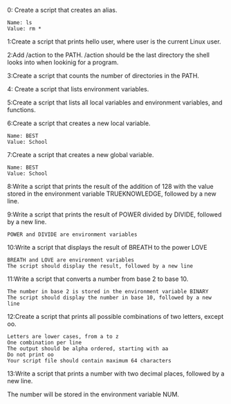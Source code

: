 0: Create a script that creates an alias.

    Name: ls
    Value: rm *

1:Create a script that prints hello user, where user is the current Linux user.

2:Add /action to the PATH. /action should be the last directory the shell looks into when lookinig for a program.

3:Create a script that counts the number of directories in the PATH.

4: Create a script that lists environment variables.

5:Create a script that lists all local variables and environment variables, and functions.

6:Create a script that creates a new local variable.

    Name: BEST
    Value: School

7:Create a script that creates a new global variable.

    Name: BEST
    Value: School

8:Write a script that prints the result of the addition of 128 with the value stored in the environment variable TRUEKNOWLEDGE, followed by a new line.

9:Write a script that prints the result of POWER divided by DIVIDE, followed by a new line.

    POWER and DIVIDE are environment variables

10:Write a script that displays the result of BREATH to the power LOVE

    BREATH and LOVE are environment variables
    The script should display the result, followed by a new line

11:Write a script that converts a number from base 2 to base 10.

    The number in base 2 is stored in the environment variable BINARY
    The script should display the number in base 10, followed by a new line

12:Create a script that prints all possible combinations of two letters, except oo.

    Letters are lower cases, from a to z
    One combination per line
    The output should be alpha ordered, starting with aa
    Do not print oo
    Your script file should contain maximum 64 characters

13:Write a script that prints a number with two decimal places, followed by a new line.

The number will be stored in the environment variable NUM.

